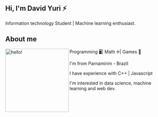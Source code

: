## Hi, I'm David Yuri ⚡

Information technology Student | Machine learning enthusiast.

## About me
<p>
  <img width="200" alt="hello!" align="left" src="https://media4.giphy.com/media/du3J3cXyzhj75IOgvA/giphy.gif?cid=ecf05e47ucxd3vpt5am3xeh5v8c1n0qhd80gi4hxib6lnwsa&rid=giphy.gif">
</p>

Programming 🖥️| Math ➗| Games 👾 

I'm from Parnamirim - Brazil  

I have experience with C++ | Javascript  

I'm interested in data science, machine learning and web dev.


